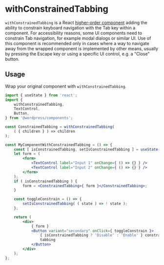 # withConstrainedTabbing

`withConstrainedTabbing` is a React [higher-order component](https://facebook.github.io/react/docs/higher-order-components.html) adding the ability to constrain keyboard navigation with the Tab key within a component. For accessibility reasons, some UI components need to constrain Tab navigation, for example modal dialogs or similar UI. Use of this component is recommended only in cases where a way to navigate away from the wrapped component is implemented by other means, usually by pressing the Escape key or using a specific UI control, e.g. a "Close" button.

## Usage

Wrap your original component with `withConstrainedTabbing`.

```jsx
import { useState } from 'react';
import {
	withConstrainedTabbing,
	TextControl,
	Button,
} from '@wordpress/components';

const ConstrainedTabbing = withConstrainedTabbing(
	( { children } ) => children
);

const MyComponentWithConstrainedTabbing = () => {
	const [ isConstrainedTabbing, setIsConstrainedTabbing ] = useState( false );
	let form = (
		<form>
			<TextControl label="Input 1" onChange={ () => {} } />
			<TextControl label="Input 2" onChange={ () => {} } />
		</form>
	);
	if ( isConstrainedTabbing ) {
		form = <ConstrainedTabbing>{ form }</ConstrainedTabbing>;
	}

	const toggleConstrain = () => {
		setIsConstrainedTabbing( ( state ) => ! state );
	};

	return (
		<div>
			{ form }
			<Button variant="secondary" onClick={ toggleConstrain }>
				{ isConstrainedTabbing ? 'Disable' : 'Enable' } constrain
				tabbing
			</Button>
		</div>
	);
};
```
